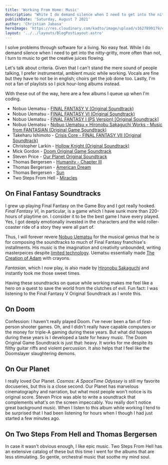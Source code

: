 ```yaml
---
title: 'Working From Home: Music'
description: "White I do demand silence when I need to get into the nitty-gritty, more often than not, I turn to music to get the creative juices flowing."
publishDate: 'Saturday, August 7 2021'
author: 'Christian Jabasa'
heroImage: 'https://res.cloudinary.com/kadto/image/upload/v1627899179/cljabasa/blog/20210807-coding-music/vladimir-kondriianenko-mpnA-Cgrzv8-unsplash.jpg'
layout: '../../layouts/BlogPostLayout.astro'
---
```


I solve problems through software for a living. No easy feat. While I do demand silence when I need to get into the nitty-gritty, more often than not, I turn to music to get the creative juices flowing.

Let's talk about criteria. Given that I can't stand the mere sound of people talking, I prefer instrumental, ambient music while working. Vocals are fine but they have to not be in english; choirs get the job done too. Lastly, I'm not a fan of playlists so I pick hour-long albums instead.

With these out of the way, here are a few albums I queue up when I'm coding.

- Nobuo Uematsu - [FINAL FANTASY V (Original Soundtrack)](https://music.apple.com/ph/album/final-fantasy-v-original-soundtrack/62441166)
- Nobuo Uematsu - [FINAL FANTASY VI (Original Soundtrack)](https://music.apple.com/ph/album/final-fantasy-vi-original-soundtrack/62447175)
- Nobuo Uematsu - [FINAL FANTASY I (PS Version) [Original Soundtrack]](https://music.apple.com/ph/album/final-fantasy-i-ps-version-original-soundtrack/362976679)
- Nobuo Uematsu - [Nobuo Uematsu × Hironobu Sakaguchi Works - Music from FANTASIAN (Original Game Soundtrack)](https://music.apple.com/ph/album/%E6%A4%8D%E6%9D%BE%E4%BC%B8%E5%A4%AB-%E5%9D%82%E5%8F%A3%E5%8D%9A%E4%BF%A1-%E4%BD%9C%E5%93%81%E9%9B%86-music-from-fantasian-%E3%82%AA%E3%83%AA%E3%82%B8%E3%83%8A%E3%83%AB-%E3%82%B2%E3%83%BC%E3%83%A0-%E3%82%B5%E3%82%A6%E3%83%B3%E3%83%89%E3%83%88%E3%83%A9%E3%83%83%E3%82%AF/1576490134)
- Takeharu Ishimoto - [Crisis Core - FINAL FANTASY VII (Original Soundtrack)](https://music.apple.com/ph/album/crisis-core-final-fantasy-vii-original-soundtrack/1016727716)
- Christopher Larkin - [Hollow Knight (Original Soundtrack)](https://music.apple.com/ph/album/hollow-knight-original-soundtrack/1263341718)
- Mick Gordon - [Doom Original Game Soundtrack](https://music.apple.com/ph/album/doom-original-game-soundtrack/1157733728)
- Steven Price - [Our Planet Original Soundtrack](https://music.apple.com/ph/album/our-planet-original-soundtrack/1455106218)
- Thomas Bergersen - [Humanity - Chapter III](https://music.apple.com/ph/album/humanity-chapter-iii/1561297886)
- Thomas Bergersen - [American Dream](https://music.apple.com/ph/album/american-dream/1451916954)
- Thomas Bergersen - [Sun](https://music.apple.com/ph/album/sun/914202953)
- Two Steps From Hell - [Miracles](https://music.apple.com/ph/album/miracles/883434836)

## On Final Fantasy Soundtracks
I grew up playing Final Fantasy on the Game Boy and I got really hooked. _Final Fantasy VI_, in particular, is a game which I have sunk more than 220-hours of playtime on. I consider it to be the best game I have every played. Yes, I got deeply emotionally invested in the characters and the wild roller-coaster ride of a story they were all part of.

Thus, I will forever revere [Nobuo Uematsu](https://en.wikipedia.org/wiki/Nobuo_Uematsu) for the musical genius that he is for composing the soundtracks to much of Final Fantasy franchise's installments. His music is the imagination and creativity unbounded, writing masterpeices despite [limited technology](https://en.wikipedia.org/wiki/Chiptune). Uematsu essentially made [The Creation of Adam](https://en.wikipedia.org/wiki/The_Creation_of_Adam) with crayons. 

_Fantasian_, which I now play, is also made by [Hironobu Sakaguchi](https://en.wikipedia.org/wiki/Hironobu_Sakaguchi) and instantly took me those sweet times. 

Having these soundtracks on queue while working makes me feel like a hero on a quest to save the world from the clutches of evil. Fun fact: I was listening to the Final Fantasy V Original Soundtrack as I wrote this.

## On Doom
Confession: I haven't really played Doom. I've never been a fan of first-person shooter games. Oh, and I didn't really have capable computers or the money for triple-A gaming during these years. But what did happen during these years is I developed a taste for heavy music. The Doom Original Game Soundtrack is just that: heavy. It works for me despite its filthy guitar riffs and violent percussion. It also helps that I feel like the Doomslayer slaughtering demons.

## On Our Planet
I really loved Our Planet. _Cosmos: A SpaceTime Odyssey_ is still my favorite docuseries, but this is a close second. Our Planet has marvelous cinematography and narration, but what most people won't notice is its original score. Steven Price was able to write a soundtrack that complements what's on the screen impeccably. You really don't notice great background music. When I listen to this album while working I tend to be surprised that I had been listening for hours when I though I had just started a few minutes ago.

## On Two Steps From Hell and Thomas Bergersen
In case it wasn't obvious enough, I like epic music. Two Steps From Hell has an extensive catalog of these but this time I went for the albums that are less stimulating. So gentle, orchestral music that soothe my mind soul.
